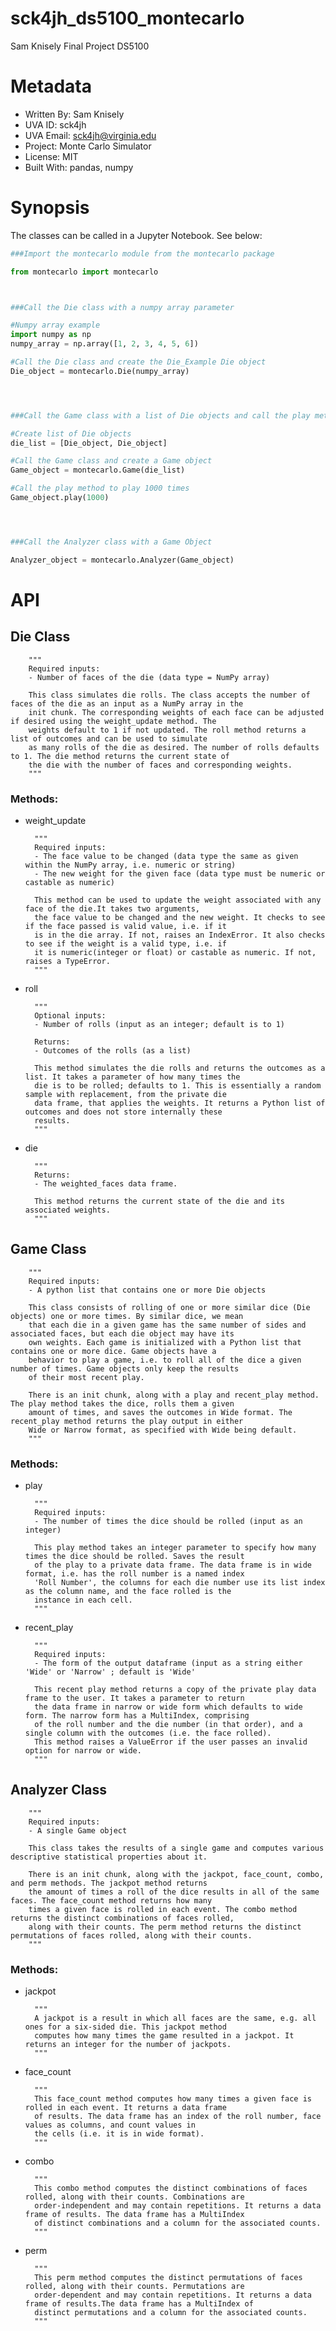 # sck4jh_ds5100_montecarlo
Sam Knisely Final Project DS5100

# Metadata
* Written By: Sam Knisely
* UVA ID: sck4jh
* UVA Email: sck4jh@virginia.edu
* Project: Monte Carlo Simulator
* License: MIT
* Built With: pandas, numpy

# Synopsis
The classes can be called in a Jupyter Notebook. See below:

```python
###Import the montecarlo module from the montecarlo package

from montecarlo import montecarlo



###Call the Die class with a numpy array parameter

#Numpy array example
import numpy as np
numpy_array = np.array([1, 2, 3, 4, 5, 6])

#Call the Die class and create the Die_Example Die object
Die_object = montecarlo.Die(numpy_array)




###Call the Game class with a list of Die objects and call the play method to play 1000 times

#Create list of Die objects
die_list = [Die_object, Die_object]

#Call the Game class and create a Game object
Game_object = montecarlo.Game(die_list)

#Call the play method to play 1000 times
Game_object.play(1000)




###Call the Analyzer class with a Game Object

Analyzer_object = montecarlo.Analyzer(Game_object)

```

# API
## Die Class
    
        """
        Required inputs: 
        - Number of faces of the die (data type = NumPy array)
    
        This class simulates die rolls. The class accepts the number of faces of the die as an input as a NumPy array in the 
        init chunk. The corresponding weights of each face can be adjusted if desired using the weight_update method. The 
        weights default to 1 if not updated. The roll method returns a list of outcomes and can be used to simulate
        as many rolls of the die as desired. The number of rolls defaults to 1. The die method returns the current state of 
        the die with the number of faces and corresponding weights.
        """
  
### Methods:

* weight_update

        """
        Required inputs: 
        - The face value to be changed (data type the same as given within the NumPy array, i.e. numeric or string)
        - The new weight for the given face (data type must be numeric or castable as numeric)
        
        This method can be used to update the weight associated with any face of the die.It takes two arguments, 
        the face value to be changed and the new weight. It checks to see if the face passed is valid value, i.e. if it 
        is in the die array. If not, raises an IndexError. It also checks to see if the weight is a valid type, i.e. if 
        it is numeric(integer or float) or castable as numeric. If not, raises a TypeError.
        """
 
* roll

        """
        Optional inputs:
        - Number of rolls (input as an integer; default is to 1)
        
        Returns:
        - Outcomes of the rolls (as a list)
        
        This method simulates the die rolls and returns the outcomes as a list. It takes a parameter of how many times the 
        die is to be rolled; defaults to 1. This is essentially a random sample with replacement, from the private die 
        data frame, that applies the weights. It returns a Python list of outcomes and does not store internally these 
        results.
        """
* die

        """
        Returns:
        - The weighted_faces data frame.
        
        This method returns the current state of the die and its associated weights.
        """

## Game Class

        """
        Required inputs: 
        - A python list that contains one or more Die objects
    
        This class consists of rolling of one or more similar dice (Die objects) one or more times. By similar dice, we mean 
        that each die in a given game has the same number of sides and associated faces, but each die object may have its 
        own weights. Each game is initialized with a Python list that contains one or more dice. Game objects have a 
        behavior to play a game, i.e. to roll all of the dice a given number of times. Game objects only keep the results 
        of their most recent play.
    
        There is an init chunk, along with a play and recent_play method. The play method takes the dice, rolls them a given 
        amount of times, and saves the outcomes in Wide format. The recent_play method returns the play output in either 
        Wide or Narrow format, as specified with Wide being default.
        """
### Methods:

* play

        """
        Required inputs: 
        - The number of times the dice should be rolled (input as an integer)
    
        This play method takes an integer parameter to specify how many times the dice should be rolled. Saves the result 
        of the play to a private data frame. The data frame is in wide format, i.e. has the roll number is a named index 
        'Roll Number', the columns for each die number use its list index as the column name, and the face rolled is the 
        instance in each cell.
        """


* recent_play

        """
        Required inputs: 
        - The form of the output dataframe (input as a string either 'Wide' or 'Narrow' ; default is 'Wide'
        
        This recent play method returns a copy of the private play data frame to the user. It takes a parameter to return 
        the data frame in narrow or wide form which defaults to wide form. The narrow form has a MultiIndex, comprising
        of the roll number and the die number (in that order), and a single column with the outcomes (i.e. the face rolled).
        This method raises a ValueError if the user passes an invalid option for narrow or wide.
        """

## Analyzer Class
        
        """
        Required inputs: 
        - A single Game object
    
        This class takes the results of a single game and computes various descriptive statistical properties about it.
    
        There is an init chunk, along with the jackpot, face_count, combo, and perm methods. The jackpot method returns 
        the amount of times a roll of the dice results in all of the same faces. The face_count method returns how many 
        times a given face is rolled in each event. The combo method returns the distinct combinations of faces rolled, 
        along with their counts. The perm method returns the distinct permutations of faces rolled, along with their counts.
        """
### Methods:

* jackpot

        """
        A jackpot is a result in which all faces are the same, e.g. all ones for a six-sided die. This jackpot method 
        computes how many times the game resulted in a jackpot. It returns an integer for the number of jackpots.
        """
        
        
* face_count

        """
        This face_count method computes how many times a given face is rolled in each event. It returns a data frame 
        of results. The data frame has an index of the roll number, face values as columns, and count values in 
        the cells (i.e. it is in wide format).
        """
        
        
* combo

        """
        This combo method computes the distinct combinations of faces rolled, along with their counts. Combinations are 
        order-independent and may contain repetitions. It returns a data frame of results. The data frame has a MultiIndex 
        of distinct combinations and a column for the associated counts.
        """
        
* perm

        """
        This perm method computes the distinct permutations of faces rolled, along with their counts. Permutations are 
        order-dependent and may contain repetitions. It returns a data frame of results.The data frame has a MultiIndex of 
        distinct permutations and a column for the associated counts.
        """


